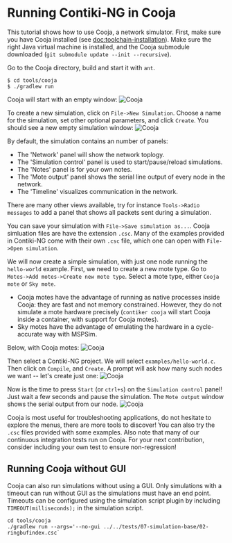 # Running Contiki‐NG in Cooja

This tutorial shows how to use Cooja, a network simulator.
First, make sure you have Cooja installed (see [doc:toolchain-installation]).
Make sure the right Java virtual machine is installed, and the Cooja submodule downloaded (`git submodule update --init --recursive`).

Go to the Cooja directory, build and start it with `ant`.

```
$ cd tools/cooja
$ ./gradlew run
```

Cooja will start with an empty window:
![Cooja](https://contiki-ng.github.io/images/Cooja1.png)

To create a new simulation, click on `File->New Simulation`.
Choose a name for the simulation, set other optional parameters, and click `Create`.
You should see a new empty simulation window:
![Cooja](https://contiki-ng.github.io/images/Cooja2.png)

By default, the simulation contains an number of panels:
* The 'Network' panel will show the network toplogy.
* The 'Simulation control' panel is used to start/pause/reload simulations.
* The 'Notes' panel is for your own notes.
* The 'Mote output' panel shows the serial line output of every node in the network.
* The 'Timeline' visualizes communication in the network.

There are many other views available, try for instance `Tools->Radio messages` to add a panel that shows all packets sent during a simulation.

You can save your simulation with `File->Save simulation as...`.
Cooja simluation files are have the extension `.csc`.
Many of the examples provided in Contiki-NG come with their own `.csc` file, which one can open with `File->Open simulation`.

We will now create a simple simulation, with just one node running the `hello-world` example.
First, we need to create a new mote type.
Go to `Motes->Add motes->Create new mote type`.
Select a mote type, either `Cooja mote` or `Sky mote`.
* Cooja motes have the advantage of running as native processes inside Cooja: they are fast and not memory constrained. However, they do not simulate a mote hardware precisely (`contiker cooja` will start Cooja inside a container, with support for Cooja motes).
* Sky motes have the advantage of emulating the hardware in a cycle-accurate way with MSPSim.

Below, with Cooja motes:
![Cooja](https://contiki-ng.github.io/images/Cooja3.png)

Then select a Contiki-NG project.
We will select `examples/hello-world.c`.
Then click on `Compile`, and `Create`.
A prompt will ask how many such nodes we want -- let's create just one:
![Cooja](https://contiki-ng.github.io/images/Cooja-hello-world.png)

Now is the time to press `Start` (or `ctrl+s`) on the `Simulation control` panel!
Just wait a few seconds and pause the simulation.
The `Mote output` window shows the serial output from our node.
![Cooja](https://contiki-ng.github.io/images/Cooja-hello-world-log.png)

Cooja is most useful for troubleshooting applications, do not hesitate to explore the menus, there are more tools to discover!
You can also try the `.csc` files provided with some examples.
Also note that many of our continuous integration tests run on Cooja.
For your next contribution, consider including your own test to ensure non-regression!

## Running Cooja without GUI

Cooja can also run simulations without using a GUI. Only simulations with a timeout can run without GUI as the
simulations must have an end point. Timeouts can be configured using the simulation script plugin by
including `TIMEOUT(milliseconds);` in the simulation script.

```
cd tools/cooja
./gradlew run --args='--no-gui ../../tests/07-simulation-base/02-ringbufindex.csc`
```

[doc:toolchain-installation]: https://github.com/contiki-ng/contiki-ng/wiki#setting-up-contiki-ng
